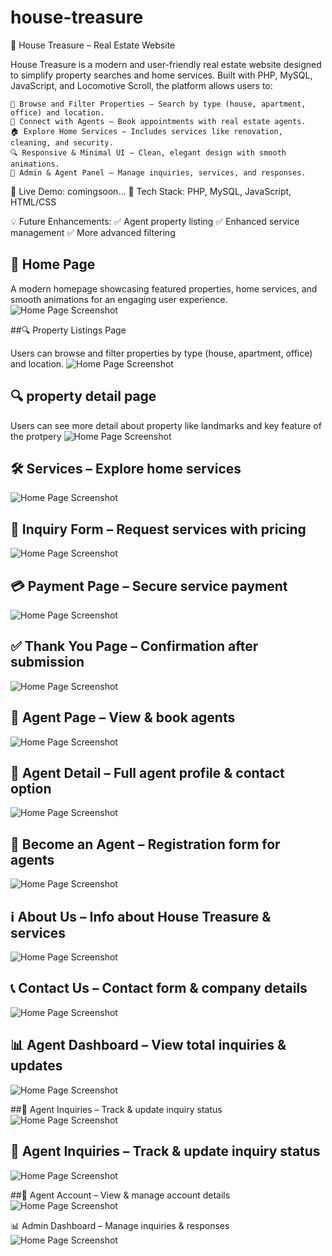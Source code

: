 # house-treasure
🏡 House Treasure – Real Estate Website

House Treasure is a modern and user-friendly real estate website designed to simplify property searches and home services. Built with PHP, MySQL, JavaScript, and Locomotive Scroll, the platform allows users to:

    📌 Browse and Filter Properties – Search by type (house, apartment, office) and location.
    👥 Connect with Agents – Book appointments with real estate agents.
    🏠 Explore Home Services – Includes services like renovation, cleaning, and security.
    🔍 Responsive & Minimal UI – Clean, elegant design with smooth animations.
    🔐 Admin & Agent Panel – Manage inquiries, services, and responses.

🔗 Live Demo: comingsoon...
📂 Tech Stack: PHP, MySQL, JavaScript, HTML/CSS

💡 Future Enhancements:
✅ Agent property listing
✅ Enhanced service management
✅ More advanced filtering

## 📌 Home Page

A modern homepage showcasing featured properties, home services, and smooth animations for an engaging user experience.
![Home Page Screenshot](https://github.com/Gautampatel917/house-treasure/raw/main/screenshot/Home.png)

##🔍 Property Listings Page

Users can browse and filter properties by type (house, apartment, office) and location.
![Home Page Screenshot](https://github.com/Gautampatel917/house-treasure/raw/main/screenshot/property-section.png)

## 🔍 property detail page

Users can see more detail about property like landmarks and key feature of the protpery 
![Home Page Screenshot](https://github.com/Gautampatel917/house-treasure/raw/main/screenshot/property-detail.png)

## 🛠️ Services – Explore home services
![Home Page Screenshot](https://github.com/Gautampatel917/house-treasure/raw/main/screenshot/service-section.png)

## 📩 Inquiry Form – Request services with pricing
![Home Page Screenshot](https://github.com/Gautampatel917/house-treasure/raw/main/screenshot/service-detail.png)

## 💳 Payment Page – Secure service payment
![Home Page Screenshot](https://github.com/Gautampatel917/house-treasure/raw/main/screenshot/payment.png)

## ✅ Thank You Page – Confirmation after submission
![Home Page Screenshot](https://github.com/Gautampatel917/house-treasure/raw/main/screenshot/thankyou.png)

## 👥 Agent Page – View & book agents
![Home Page Screenshot](https://github.com/Gautampatel917/house-treasure/raw/main/screenshot/agent-section.png)

## 📖 Agent Detail – Full agent profile & contact option
![Home Page Screenshot](https://github.com/Gautampatel917/house-treasure/raw/main/screenshot/agent-detail.png)

## 📑 Become an Agent – Registration form for agents
![Home Page Screenshot](https://github.com/Gautampatel917/house-treasure/raw/main/screenshot/become-agent.png)

## ℹ️ About Us – Info about House Treasure & services
![Home Page Screenshot](https://github.com/Gautampatel917/house-treasure/raw/main/screenshot/about.png)

## 📞 Contact Us – Contact form & company details
![Home Page Screenshot](https://github.com/Gautampatel917/house-treasure/raw/main/screenshot/contact.png)

## 📊 Agent Dashboard – View total inquiries & updates
![Home Page Screenshot](https://github.com/Gautampatel917/house-treasure/raw/main/screenshot/agent-dashborad.png)

##📜 Agent Inquiries – Track & update inquiry status
![Home Page Screenshot](https://github.com/Gautampatel917/house-treasure/raw/main/screenshot/agent-inquery.png)

## 📜 Agent Inquiries – Track & update inquiry status
![Home Page Screenshot](https://github.com/Gautampatel917/house-treasure/raw/main/screenshot/agent-inquery.png)

##📂 Agent Account – View & manage account details
![Home Page Screenshot](https://github.com/Gautampatel917/house-treasure/raw/main/screenshot/agent-account.png)

📊 Admin Dashboard – Manage inquiries & responses
![Home Page Screenshot](https://github.com/Gautampatel917/house-treasure/raw/main/screenshot/admin-panel.png)
